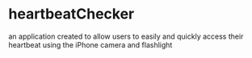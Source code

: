 # heartbeatChecker 
an application created to allow users to easily and quickly access their heartbeat using the iPhone camera and flashlight
